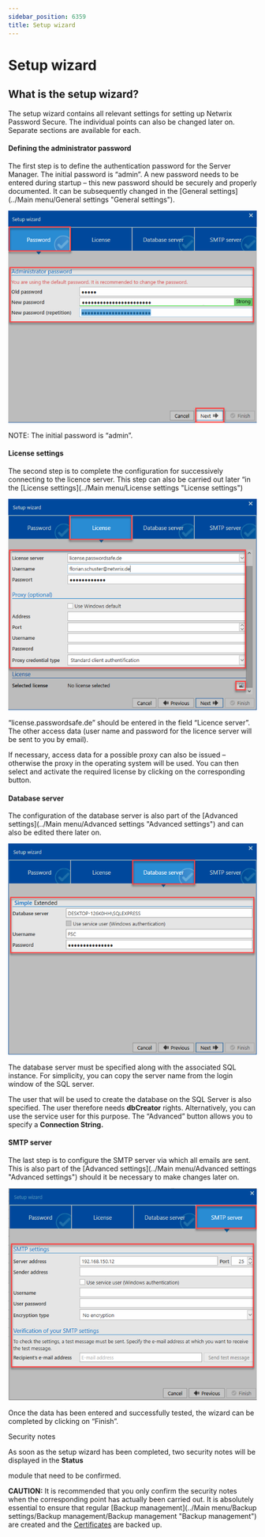 ```yaml
---
sidebar_position: 6359
title: Setup wizard
---
```


# Setup wizard

## What is the setup wizard?

The setup wizard contains all relevant settings for setting up Netwrix Password Secure. The individual points can also be changed later on. Separate sections are available for each.

#### Defining the administrator password

The first step is to define the authentication password for the Server Manager. The initial password is “admin”. A new password needs to be entered during startup – this new password should be securely and properly documented. It can be subsequently changed in the [General settings](../Main menu/General settings "General settings").

![](../../../../../../../static/images/PasswordSecure_9.2/Content/Resources/Images/Setup-Wizard-AC-en.png)

NOTE: The initial password is “admin”.

#### License settings

The second step is to complete the configuration for successively connecting to the licence server. This step can also be carried out later “in the [License settings](../Main menu/License settings "License settings")

![](../../../../../../../static/images/PasswordSecure_9.2/Content/Resources/Images/setup-wizard-ac-2-en.png)

“license.passwordsafe.de” should be entered in the field “Licence server”. The other access data (user name and password for the licence server will be sent to you by email).

If necessary, access data for a possible proxy can also be issued – otherwise the proxy in the operating system will be used. You can then select and activate the required license by clicking on the corresponding button.

#### Database server

The configuration of the database server is also part of the [Advanced settings](../Main menu/Advanced settings "Advanced settings") and can also be edited there later on.

![](../../../../../../../static/images/PasswordSecure_9.2/Content/Resources/Images/setup-wizard-ac-3-en.png)

The database server must be specified along with the associated SQL instance. For simplicity, you can copy the server name from the login window of the SQL server.

The user that will be used to create the database on the SQL Server is also specified. The user therefore needs **dbCreator** rights. Alternatively, you can use the service user for this purpose. The “Advanced” button allows you to specify a **Connection String.**

#### SMTP server

The last step is to configure the SMTP server via which all emails are sent. This is also part of the [Advanced settings](../Main menu/Advanced settings "Advanced settings") should it be necessary to make changes later on.

![](../../../../../../../static/images/PasswordSecure_9.2/Content/Resources/Images/setup-wizard-ac-4-en.png)

Once the data has been entered and successfully tested, the wizard can be completed by clicking on “Finish”.

Security notes

As soon as the setup wizard has been completed, two security notes will be displayed in the **Status**

module that need to be confirmed.

**CAUTION:** It is recommended that you only confirm the security notes when the corresponding point has actually been carried out. It is absolutely essential to ensure that regular [Backup management](../Main menu/Backup settings/Backup management/Backup management "Backup management") are created and the [Certificates](../Certificates/Certificates "Certificates") are backed up.